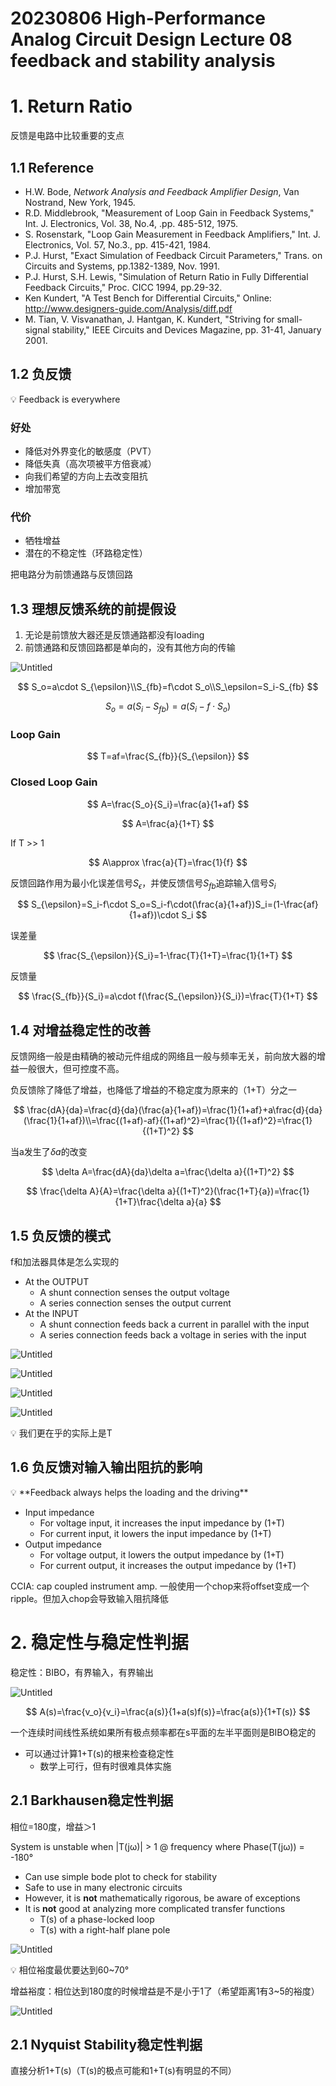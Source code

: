# 20230806 High-Performance Analog Circuit Design Lecture 08 feedback and stability analysis

# 1. Return Ratio

反馈是电路中比较重要的支点

## 1.1 Reference

- H.W. Bode, *Network Analysis and Feedback Amplifier Design*, Van Nostrand, New York, 1945.
- R.D. Middlebrook, "Measurement of Loop Gain in Feedback Systems," Int. J. Electronics, Vol. 38, No.4, .pp. 485-512, 1975.
- S. Rosenstark, "Loop Gain Measurement in Feedback Amplifiers," Int. J. Electronics, Vol. 57, No.3., pp. 415-421, 1984.
- P.J. Hurst, "Exact Simulation of Feedback Circuit Parameters," Trans. on Circuits and Systems, pp.1382-1389, Nov. 1991.
- P.J. Hurst, S.H. Lewis, "Simulation of Return Ratio in Fully Differential Feedback Circuits," Proc. CICC 1994, pp.29-32.
- Ken Kundert, "A Test Bench for Differential Circuits," Online: http://www.designers-guide.com/Analysis/diff.pdf
- M. Tian, V. Visvanathan, J. Hantgan, K. Kundert, "Striving for small-signal stability," IEEE Circuits and Devices Magazine, pp. 31-41, January 2001.

## 1.2 负反馈

<aside>
💡 Feedback is everywhere

</aside>

### 好处

- 降低对外界变化的敏感度（PVT）
- 降低失真（高次项被平方倍衰减）
- 向我们希望的方向上去改变阻抗
- 增加带宽

### 代价

- 牺牲增益
- 潜在的不稳定性（环路稳定性）

把电路分为前馈通路与反馈回路

## 1.3 理想反馈系统的前提假设

1. 无论是前馈放大器还是反馈通路都没有loading
2. 前馈通路和反馈回路都是单向的，没有其他方向的传输

![Untitled](IMAGE/Untitled.png)

$$
S_o=a\cdot S_{\epsilon}\\S_{fb}=f\cdot S_o\\S_\epsilon=S_i-S_{fb}
$$

$$
S_o=a(S_i-S_{fb})=a(S_i-f\cdot S_o)
$$

### Loop Gain

$$
T=af=\frac{S_{fb}}{S_{\epsilon}}
$$

### Closed Loop Gain

$$
A=\frac{S_o}{S_i}=\frac{a}{1+af}
$$

$$
A=\frac{a}{1+T}
$$

If T >> 1

$$
A\approx \frac{a}{T}=\frac{1}{f}
$$

反馈回路作用为最小化误差信号$S_{\epsilon}$，并使反馈信号$S_{fb}$追踪输入信号$S_i$

$$
S_{\epsilon}=S_i-f\cdot S_o=S_i-f\cdot(\frac{a}{1+af})S_i=(1-\frac{af}{1+af})\cdot S_i
$$

误差量

$$
\frac{S_{\epsilon}}{S_i}=1-\frac{T}{1+T}=\frac{1}{1+T}
$$

反馈量

$$
\frac{S_{fb}}{S_i}=a\cdot f(\frac{S_{\epsilon}}{S_i})=\frac{T}{1+T}
$$

## 1.4 对增益稳定性的改善

反馈网络一般是由精确的被动元件组成的网络且一般与频率无关，前向放大器的增益一般很大，但可控度不高。

负反馈除了降低了增益，也降低了增益的不稳定度为原来的（1+T）分之一

$$
\frac{dA}{da}=\frac{d}{da}(\frac{a}{1+af})=\frac{1}{1+af}+a\frac{d}{da}(\frac{1}{1+af})\\=\frac{(1+af)-af}{(1+af)^2}=\frac{1}{(1+af)^2}=\frac{1}{(1+T)^2}
$$

当a发生了$\delta a$的改变

$$
\delta A=\frac{dA}{da}\delta a=\frac{\delta a}{(1+T)^2}
$$

$$
\frac{\delta A}{A}=\frac{\delta a}{(1+T)^2}(\frac{1+T}{a})=\frac{1}{1+T}\frac{\delta a}{a}
$$

## 1.5 负反馈的模式

f和加法器具体是怎么实现的

- At the OUTPUT
    - A shunt connection senses the output voltage
    - A series connection senses the output current
- At the INPUT
    - A shunt connection feeds back a current in parallel with the input
    - A series connection feeds back a voltage in series with the input

![Untitled](IMAGE/Untitled%201.png)

![Untitled](IMAGE/Untitled%202.png)

![Untitled](IMAGE/Untitled%203.png)

![Untitled](IMAGE/Untitled%204.png)

<aside>
💡 我们更在乎的实际上是T

</aside>

## 1.6 负反馈对输入输出阻抗的影响

<aside>
💡 **Feedback always helps the loading and the driving**

</aside>

- Input impedance
    - For voltage input, it increases the input impedance by (1+T)
    - For current input, it lowers the input impedance by (1+T)
- Output impedance
    - For voltage output, it lowers the output impedance by (1+T)
    - For current output, it increases the output impedance by (1+T)

CCIA: cap coupled instrument amp. 一般使用一个chop来将offset变成一个ripple。但加入chop会导致输入阻抗降低

# 2. 稳定性与稳定性判据

稳定性：BIBO，有界输入，有界输出

![Untitled](IMAGE/Untitled%205.png)

$$
A(s)=\frac{v_o}{v_i}=\frac{a(s)}{1+a(s)f(s)}=\frac{a(s)}{1+T(s)}
$$

一个连续时间线性系统如果所有极点频率都在s平面的左半平面则是BIBO稳定的

- 可以通过计算1+T(s)的根来检查稳定性
    - 数学上可行，但有时很难具体实施

## 2.1  Barkhausen稳定性判据

相位=180度，增益＞1

System is unstable when |T(jω)| > 1 @ frequency where Phase(T(jω)) = -180°

- Can use simple bode plot to check for stability
- Safe to use in many electronic circuits
- However, it is **not** mathematically rigorous, be aware of exceptions
- It is **not** good at analyzing more complicated transfer functions
    - T(s) of a phase-locked loop
    - T(s) with a right-half plane pole

![Untitled](IMAGE/Untitled%206.png)

<aside>
💡 相位裕度最优要达到60~70°

</aside>

增益裕度：相位达到180度的时候增益是不是小于1了（希望距离1有3~5的裕度）

![Untitled](IMAGE/Untitled%207.png)

## 2.1  Nyquist Stability稳定性判据

直接分析1+T(s)（T(s)的极点可能和1+T(s)有明显的不同）